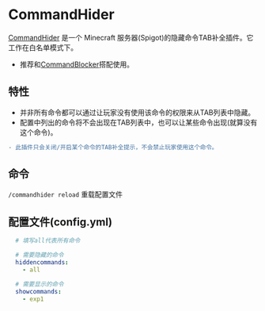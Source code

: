 # CommandHider
[CommandHider]() 是一个 Minecraft 服务器(Spigot)的隐藏命令TAB补全插件。它工作在白名单模式下。
* 推荐和[CommandBlocker]()搭配使用。

## 特性

* 并非所有命令都可以通过让玩家没有使用该命令的权限来从TAB列表中隐藏。
* 配置中列出的命令将不会出现在TAB列表中，也可以让某些命令出现(就算没有这个命令)。
```diff
- 此插件只会关闭/开启某个命令的TAB补全提示，不会禁止玩家使用这个命令。
```

## 命令

`/commandhider reload` 重载配置文件

## 配置文件(config.yml)
```yaml
  # 填写all代表所有命令

  # 需要隐藏的命令
  hiddencommands:
    - all

  # 需要显示的命令
  showcommands:
    - exp1